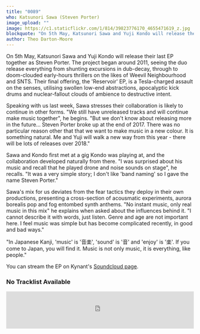 ```yaml
---
title: "0089"
who: Katsunori Sawa (Steven Porter)
image_upload: ""
image: https://c1.staticflickr.com/1/814/39823776170_4655471619_z.jpg
blockquote: "On 5th May, Katsunori Sawa and Yuji Kondo will release their last EP together as Steven Porter. The project began around 2011, seeing the duo release everything from shunting excursions in dub-decay, through to doom-clouded early-hours thrillers on the likes of Weevil Neighbourhood and SNTS. Their final offering, the 'Reservoir' EP, is a Tesla-charged assault on the senses, utilising swollen low-end abstractions, apocalyptic kick drums and nuclear fallout scale clouds of ambience to destructive intent."
author: Theo Darton-Moore
---
```

On 5th May, Katsunori Sawa and Yuji Kondo will release their last EP together as Steven Porter. The project began around 2011, seeing the duo release everything from shunting excursions in dub-decay, through to doom-clouded early-hours thrillers on the likes of Weevil Neighbourhood and SNTS. Their final offering, the 'Reservoir' EP, is a Tesla-charged assault on the senses, utilising swollen low-end abstractions, apocalyptic kick drums and nuclear-fallout clouds of ambience to destructive intent. 

Speaking with us last week, Sawa stresses their collaboration is likely to continue in other forms. "We still have unreleased tracks and will continue make music together", he begins. "But we don't know about releasing more in the future... Steven Porter broke up at the end of 2017. There was no particular reason other that that we want to make music in a new colour. It is something natural. Me and Yuji will walk a new way from this year - there will be lots of releases over 2018."

Sawa and Kondo first met at a gig Kondo was playing at, and the collaboration developed naturally from there. "I was surprised about his music and recall that he played drone and noise sounds on stage", he recalls. "It was a very simple story; I don't like 'band naming' so I gave the name Steven Porter." 

Sawa's mix for us deviates from the fear tactics they deploy in their own productions, presenting a cross-section of acousmatic experiments, aurora borealis pop and fog entombed synth anthems. "No instant music, only real music in this mix" he explains when asked about the influences behind it. "I cannot describe it with words, just listen. Genre and age are not important here. I feel music was simple but has become complicated recently, in good and bad ways."

"In Japanese Kanji, 'music' is '音楽', 'sound' is '音' and 'enjoy' is '楽'. If you come to Japan, you will find it. Music is not only music, it is everything, like people."

You can stream the EP on Kynant's [Soundcloud page](https://soundcloud.com/kynant-records/sets/kyn009-steven-porter-reservoir).

### No Tracklist Available

<iframe width="100%" height="100" src="https://www.mixcloud.com/widget/iframe/?feed=%2Fstraylandings%2F0089-katsunori-sawa-steven-porter%2F" frameborder="0" ></iframe>